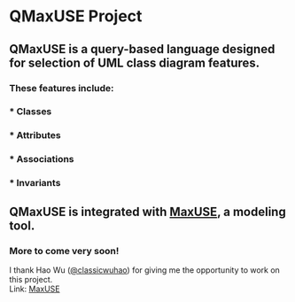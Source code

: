 # QMaxUSE Project

## QMaxUSE is a query-based language designed for selection of UML class diagram features.
### These features include:
### * Classes
### * Attributes
### * Associations
### * Invariants

## QMaxUSE is integrated with [MaxUSE](https://github.com/classicwuhao/maxuse), a modeling tool.

### More to come very soon!

I thank Hao Wu ([@classicwuhao](https://github.com/classicwuhao)) for giving me the opportunity to work on this project.
<br>Link: [MaxUSE](https://github.com/classicwuhao/maxuse)
